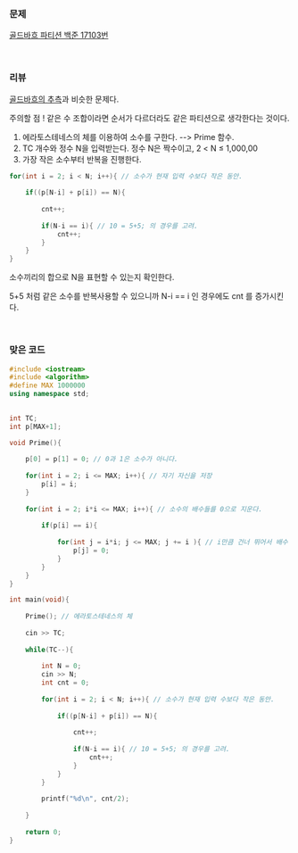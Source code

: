 ### 문제

[골드바흐 파티션  백준  17103번](https://www.acmicpc.net/problem/17103)

</br>

### 리뷰

[골드바흐의 추측](https://www.acmicpc.net/problem/6588)과 비슷한 문제다. 

주의할 점 ! 같은 수 조합이라면 순서가 다르더라도 같은 파티션으로 생각한다는 것이다. 

1. 에라토스테네스의 체를 이용하여 소수를 구한다. -->  Prime 함수. 
2. TC 개수와  정수 N을 입력받는다. 정수 N은 짝수이고,  2 < N ≤ 1,000,00
3. 가장 작은 소수부터 반복을 진행한다. 

```c++
for(int i = 2; i < N; i++){ // 소수가 현재 입력 수보다 작은 동안.
			
	if((p[N-i] + p[i]) == N){
			
		cnt++;
				
		if(N-i == i){ // 10 = 5+5; 의 경우를 고려. 
			cnt++; 
		}
	}
}
```

소수끼리의 합으로 N을 표현할 수 있는지 확인한다. 

5+5 처럼 같은 소수를 반복사용할 수 있으니까 N-i == i 인 경우에도 cnt 를 증가시킨다. 



</br>

### 맞은 코드 

```c++
#include <iostream>
#include <algorithm> 
#define MAX 1000000
using namespace std;

 
int TC;
int p[MAX+1];

void Prime(){
	
	p[0] = p[1] = 0; // 0과 1은 소수가 아니다.  
	
	for(int i = 2; i <= MAX; i++){ // 자기 자신을 저장 
		p[i] = i;
	} 
	
	for(int i = 2; i*i <= MAX; i++){ // 소수의 배수들를 0으로 지운다.  
	
		if(p[i] == i){
			
			for(int j = i*i; j <= MAX; j += i ){ // i만큼 건너 뛰어서 배수 찾기.
				p[j] = 0; 
			}
		} 
	}
}

int main(void){
 
	Prime(); // 에라토스테네스의 체 
	
	cin >> TC;
	
	while(TC--){
	
		int N = 0;
		cin >> N;
		int cnt = 0;
		
		for(int i = 2; i < N; i++){ // 소수가 현재 입력 수보다 작은 동안.
			
			if((p[N-i] + p[i]) == N){
			
				cnt++;
				
				if(N-i == i){ // 10 = 5+5; 의 경우를 고려. 
					cnt++; 
				}
			}
		}
		
		printf("%d\n", cnt/2);
		 
	}
	
	return 0;
} 
```

</br>